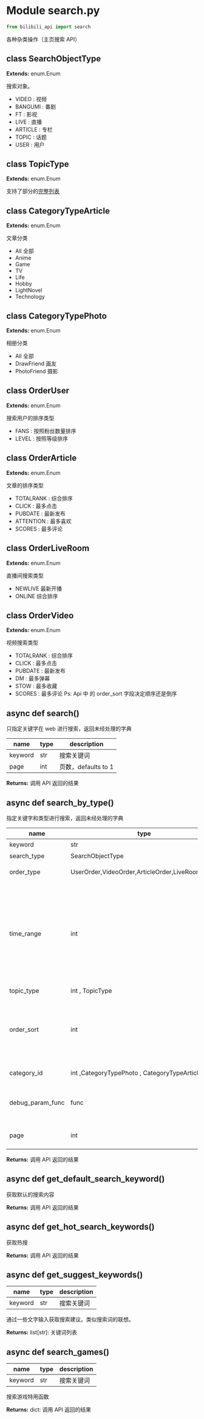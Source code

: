 # Module search.py

```python
from bilibili_api import search
```

各种杂类操作（主页搜索 API）

## class SearchObjectType

**Extends:** enum.Enum

搜索对象。

+ VIDEO : 视频
+ BANGUMI : 番剧
+ FT : 影视
+ LIVE : 直播
+ ARTICLE : 专栏
+ TOPIC : 话题
+ USER : 用户

## class TopicType

**Extends:** enum.Enum

支持了部分的[完整列表](https://github.com/SocialSisterYi/bilibili-API-collect/blob/master/video/video_zone.md)

## class CategoryTypeArticle

**Extends:** enum.Enum

文章分类

+ All 全部
+ Anime
+ Game
+ TV
+ Life
+ Hobby
+ LightNovel
+ Technology

## class CategoryTypePhoto

**Extends:** enum.Enum

相册分类

+ All 全部
+ DrawFriend 画友
+ PhotoFriend 摄影

## class OrderUser

**Extends:** enum.Enum

搜索用户的排序类型

+ FANS : 按照粉丝数量排序
+ LEVEL : 按照等级排序

## class OrderArticle

**Extends:** enum.Enum

文章的排序类型

+ TOTALRANK : 综合排序
+ CLICK : 最多点击
+ PUBDATE : 最新发布
+ ATTENTION : 最多喜欢
+ SCORES : 最多评论

## class OrderLiveRoom

**Extends:** enum.Enum

直播间搜索类型

+ NEWLIVE 最新开播
+ ONLINE 综合排序

## class OrderVideo

**Extends:** enum.Enum

视频搜索类型

+ TOTALRANK : 综合排序
+ CLICK : 最多点击
+ PUBDATE : 最新发布
+ DM : 最多弹幕
+ STOW : 最多收藏
+ SCORES : 最多评论
  Ps: Api 中 的 order_sort 字段决定顺序还是倒序

## async def search()

只指定关键字在 web 进行搜索，返回未经处理的字典

| name    | type   | description      |
|---------|--------|------------------|
| keyword | str | 搜索关键词            |
| page    | int    | 页数，defaults to 1 |

**Returns:** 调用 API 返回的结果

## async def search_by_type()

指定关键字和类型进行搜索，返回未经处理的字典

| name             | type                                            | description                                                |
|------------------|-------------------------------------------------|------------------------------------------------------------|
| keyword          | str                                          | 搜索关键词                                                      |
| search_type      | SearchObjectType                                | 搜索类别                                                       |
| order_type       | UserOrder,VideoOrder,ArticleOrder,LiveRoomOrder | 排序分类类型                                                     |
| time_range       | int                                             | 指定时间，自动转换到指定区间，只在视频类型下生效 有四种：10分钟以下，10-30分钟，30-60分钟，60分钟以上 |
| topic_type       | int , TopicType                                 | 话题 tids                                                    |
| order_sort       | int                                             | 仅用于用户用户，设置粉丝数及等级排序顺序,默认,由高到低:0 ,由低到高：1                     |
| category_id      | int ,CategoryTypePhoto , CategoryTypeArticle    | 专栏/相册专用类型                                                  |
| debug_param_func | func                                            | 参数回调器，用来存储或者什么的                                            |
| page             | int                                             | 页数，defaults to 1                                           |

**Returns:** 调用 API 返回的结果

## async def get_default_search_keyword()

获取默认的搜索内容

**Returns:** 调用 API 返回的结果

## async def get_hot_search_keywords()

获取热搜

**Returns:** 调用 API 返回的结果

## async def get_suggest_keywords()

| name | type | description |
| - | - | - |
| keyword | str | 搜索关键词 |

通过一些文字输入获取搜索建议。类似搜索词的联想。

**Returns:** list[str]: 关键词列表

## async def search_games()

| name | type | description |
| - | - | - |
| keyword | str | 搜索关键词 |

搜索游戏特用函数

**Returns:** dict: 调用 API 返回的结果
